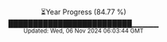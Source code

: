 <p align="center">
⏳Year Progress (84.77 %)<br>
█████████████████████████▁▁▁▁▁ <br>
<sub>Updated: Wed, 06 Nov 2024 06:03:44 GMT</sub>
</p>

